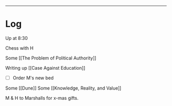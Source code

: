 
---

# Log

Up at 8:30

Chess with H

Some [[The Problem of Political Authority]]

Writing up [[Case Against Education]]

- [ ] Order M's new bed

Some [[Dune]]
Some [[Knowledge, Reality, and Value]]

M & H to Marshalls for x-mas gifts. 

